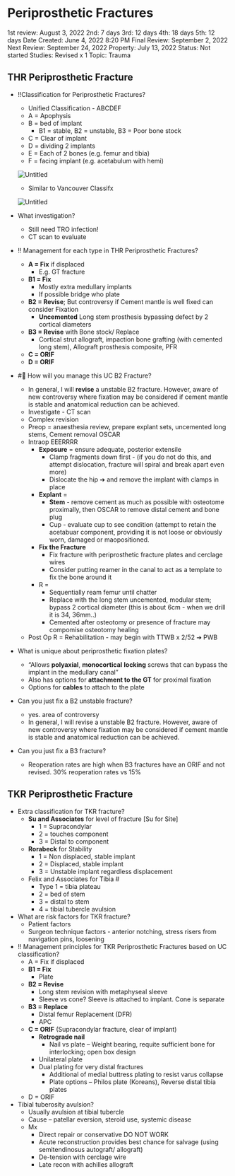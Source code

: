 # Periprosthetic Fractures

1st review: August 3, 2022
2nd: 7 days
3rd: 12 days
4th: 18 days
5th: 12 days
Date Created: June 4, 2022 8:20 PM
Final Review: September 2, 2022
Next Review: September 24, 2022
Property: July 13, 2022
Status: Not started
Studies: Revised x 1
Topic: Trauma

## THR Periprosthetic Fracture

- ‼️Classification for Periprosthetic Fractures?
    - Unified Classification - ABCDEF
    - A = Apophysis
    - B = bed of implant
        - B1 = stable, B2 = unstable, B3 = Poor bone stock
    - C = Clear of implant
    - D = dividing 2 implants
    - E = Each of 2 bones (e.g. femur and tibia)
    - F = facing implant (e.g. acetabulum with hemi)
    
    ![Untitled](Periprosthetic%20Fractures%20837353a28282461bbf628db81f30ba45/Untitled.png)
    
    - Similar to Vancouver Classifx
    
    ![Untitled](Periprosthetic%20Fractures%20837353a28282461bbf628db81f30ba45/Untitled%201.png)
    
- What investigation?
    - Still need TRO infection!
    - CT scan to evaluate
- ‼️ Management for each type in THR Periprosthetic Fractures?
    - **A = Fix** if displaced
        - E.g. GT fracture
    - **B1 = Fix**
        - Mostly extra medullary implants
        - If possible bridge who plate
    - **B2 = Revise**; But controversy if Cement mantle is well fixed can consider Fixation
        - **Uncemented** Long stem prosthesis bypassing defect by 2 cortical diameters
    - **B3 = Revise** with Bone stock/ Replace
        - Cortical strut allograft, impaction bone grafting (with cemented long stem), Allograft prosthesis composite, PFR
    - **C = ORIF**
    - **D = ORIF**
- #📜 How will you manage this UC B2 Fracture?
    - In general, I will **revise** a unstable B2 fracture. However, aware of new controversy where fixation may be considered if cement mantle is stable and anatomical reduction can be achieved.
    - Investigate - CT scan
    - Complex revision
    - Preop = anaesthesia review, prepare explant sets, uncemented long stems, Cement removal OSCAR
    - Intraop EEERRRR
        - **Exposure** = ensure adequate, posterior extensile
            - Clamp fragments down first - (if you do not do this, and attempt dislocation, fracture will spiral and break apart even more)
            - Dislocate the hip ➔ and remove the implant with clamps in place
        - **Explant** =
            - **Stem** - remove cement as much as possible with osteotome proximally, then OSCAR to remove distal cement and bone plug
            - Cup - evaluate cup to see condition (attempt to retain the acetabuar component, providing it is not loose or obviously worn, damaged or maopositioned.
        - **Fix the Fracture**
            - Fix fracture with periprosthetic fracture plates and cerclage wires
            - Consider putting reamer in the canal to act as a template to fix the bone around it
        - R =
            - Sequentially ream femur until chatter
            - Replace with the long stem uncemented, modular stem; bypass 2 cortical diameter (this is about 6cm - when we drill it is 34, 36mm..)
            - Cemented after osteotomy or presence of fracture may compomise osteotomy healing
    - Post Op R = Rehabilitation - may begin with TTWB x 2/52 ➔ PWB
- What is unique about periprosthetic fixation plates?
    - “Allows **polyaxial**, **monocortical** **locking** screws that can bypass the implant in the medullary canal”
    - Also has options for **attachment to the GT** for proximal fixation
    - Options for **cables** to attach to the plate
- Can you just fix a B2 unstable fracture?
    - yes. area of controversy
    - In general, I will revise a unstable B2 fracture. However, aware of new controversy where fixation may be considered if cement mantle is stable and anatomical reduction can be achieved.
- Can you just fix a B3 fracture?
    - Reoperation rates are high when B3 fractures have an ORIF and not revised. 30% reoperation rates vs 15%

## TKR Periprosthetic Fracture

- Extra classification for TKR fracture?
    - **Su and Associates** for level of fracture [Su for Site]
        - 1 = Supracondylar
        - 2 = touches component
        - 3 = Distal to component
    - **Rorabeck** for Stability
        - 1 = Non displaced, stable implant
        - 2 = Displaced, stable implant
        - 3 = Unstable implant regardless displacement
    - Felix and Associates for Tibia #
        - Type 1 = tibia plateau
        - 2 = bed of stem
        - 3 = distal to stem
        - 4 = tibial tubercle avulsion
- What are risk factors for TKR fracture?
    - Patient factors
    - Surgeon technique factors - anterior notching, stress risers from navigation pins, loosening
- ‼️ Management principles for TKR Periprosthetic Fractures based on UC classification?
    - A = Fix if displaced
    - **B1 = Fix**
        - Plate
    - **B2 = Revise**
        - Long stem revision with metaphyseal sleeve
        - Sleeve vs cone? Sleeve is attached to implant. Cone is separate
    - **B3 = Replace**
        - Distal femur Replacement (DFR)
        - APC
    - **C = ORIF** (Supracondylar fracture, clear of implant)
        - **Retrograde nail**
            - Nail vs plate – Weight bearing, requite sufficient bone for interlocking; open box design
        - Unilateral plate
        - Dual plating for very distal fractures
            - Additional of medial buttress plating to resist varus collapse
            - Plate options – Philos plate (Koreans), Reverse distal tibia plates
    - D = ORIF
- Tibial tuberosity avulsion?
    - Usually avulsion at tibial tubercle
    - Cause – patellar eversion, steroid use, systemic disease
    - Mx
        - Direct repair or conservative DO NOT WORK
        - Acute reconstruction provides best chance for salvage (using semitendinosus autograft/ allograft)
        - De-tension with cerclage wire
        - Late recon with achilles allograft